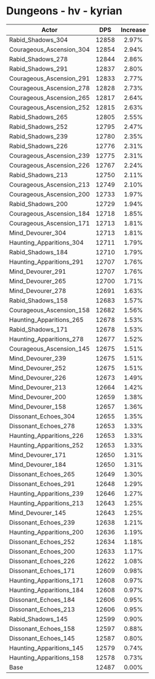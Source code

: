 # Dungeons - hv - kyrian
| Actor | DPS | Increase |
|---|:---:|:---:|
|Rabid_Shadows_304|12858|2.97%|
|Courageous_Ascension_304|12854|2.94%|
|Rabid_Shadows_278|12844|2.86%|
|Rabid_Shadows_291|12837|2.80%|
|Courageous_Ascension_291|12833|2.77%|
|Courageous_Ascension_278|12828|2.73%|
|Courageous_Ascension_265|12817|2.64%|
|Courageous_Ascension_252|12815|2.63%|
|Rabid_Shadows_265|12805|2.55%|
|Rabid_Shadows_252|12795|2.47%|
|Rabid_Shadows_239|12780|2.35%|
|Rabid_Shadows_226|12776|2.31%|
|Courageous_Ascension_239|12775|2.31%|
|Courageous_Ascension_226|12767|2.24%|
|Rabid_Shadows_213|12750|2.11%|
|Courageous_Ascension_213|12749|2.10%|
|Courageous_Ascension_200|12733|1.97%|
|Rabid_Shadows_200|12729|1.94%|
|Courageous_Ascension_184|12718|1.85%|
|Courageous_Ascension_171|12713|1.81%|
|Mind_Devourer_304|12713|1.81%|
|Haunting_Apparitions_304|12711|1.79%|
|Rabid_Shadows_184|12710|1.79%|
|Haunting_Apparitions_291|12707|1.76%|
|Mind_Devourer_291|12707|1.76%|
|Mind_Devourer_265|12700|1.71%|
|Mind_Devourer_278|12691|1.63%|
|Rabid_Shadows_158|12683|1.57%|
|Courageous_Ascension_158|12682|1.56%|
|Haunting_Apparitions_265|12678|1.53%|
|Rabid_Shadows_171|12678|1.53%|
|Haunting_Apparitions_278|12677|1.52%|
|Courageous_Ascension_145|12675|1.51%|
|Mind_Devourer_239|12675|1.51%|
|Mind_Devourer_252|12675|1.51%|
|Mind_Devourer_226|12673|1.49%|
|Mind_Devourer_213|12664|1.42%|
|Mind_Devourer_200|12659|1.38%|
|Mind_Devourer_158|12657|1.36%|
|Dissonant_Echoes_304|12655|1.35%|
|Dissonant_Echoes_278|12653|1.33%|
|Haunting_Apparitions_226|12653|1.33%|
|Haunting_Apparitions_252|12653|1.33%|
|Mind_Devourer_171|12650|1.31%|
|Mind_Devourer_184|12650|1.31%|
|Dissonant_Echoes_265|12649|1.30%|
|Dissonant_Echoes_291|12648|1.29%|
|Haunting_Apparitions_239|12646|1.27%|
|Haunting_Apparitions_213|12643|1.25%|
|Mind_Devourer_145|12643|1.25%|
|Dissonant_Echoes_239|12638|1.21%|
|Haunting_Apparitions_200|12636|1.19%|
|Dissonant_Echoes_252|12634|1.18%|
|Dissonant_Echoes_200|12633|1.17%|
|Dissonant_Echoes_226|12622|1.08%|
|Dissonant_Echoes_171|12609|0.98%|
|Haunting_Apparitions_171|12608|0.97%|
|Haunting_Apparitions_184|12608|0.97%|
|Dissonant_Echoes_184|12606|0.95%|
|Dissonant_Echoes_213|12606|0.95%|
|Rabid_Shadows_145|12599|0.90%|
|Dissonant_Echoes_158|12597|0.88%|
|Dissonant_Echoes_145|12587|0.80%|
|Haunting_Apparitions_145|12579|0.74%|
|Haunting_Apparitions_158|12578|0.73%|
|Base|12487|0.00%|
